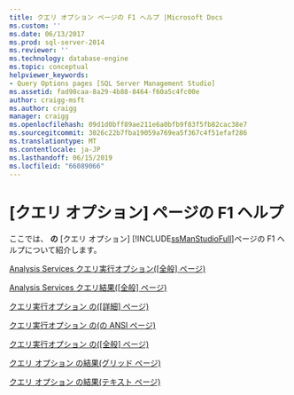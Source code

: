 ```yaml
---
title: クエリ オプション ページの F1 ヘルプ |Microsoft Docs
ms.custom: ''
ms.date: 06/13/2017
ms.prod: sql-server-2014
ms.reviewer: ''
ms.technology: database-engine
ms.topic: conceptual
helpviewer_keywords:
- Query Options pages [SQL Server Management Studio]
ms.assetid: fad98caa-8a29-4b88-8464-f60a5c4fc00e
author: craigg-msft
ms.author: craigg
manager: craigg
ms.openlocfilehash: 09d1d0bff89ae211e6a0bfb9f83f5fb82cac38e7
ms.sourcegitcommit: 3026c22b7fba19059a769ea5f367c4f51efaf286
ms.translationtype: MT
ms.contentlocale: ja-JP
ms.lasthandoff: 06/15/2019
ms.locfileid: "66089066"
---
```

# <a name="query-options-pages-f1-help"></a>[クエリ オプション] ページの F1 ヘルプ
  ここでは、 **の** [クエリ オプション] [!INCLUDE[ssManStudioFull](../includes/ssmanstudiofull-md.md)]ページの F1 ヘルプについて紹介します。  
  
 [Analysis Services クエリ実行オプション&#40;[全般] ページ&#41;](analysis-services-query-execution-options-general-page.md)  
  
 [Analysis Services クエリ結果&#40;[全般] ページ&#41;](../../2014/database-engine/analysis-services-query-results-general-page.md)  
  
 [クエリ実行オプション の&#40;[詳細] ページ&#41;](../../2014/database-engine/query-options-execution-advanced-page.md)  
  
 [クエリ実行オプション の&#40;の ANSI ページ&#41;](../../2014/database-engine/query-options-execution-ansi-page.md)  
  
 [クエリ実行オプション の&#40;[全般] ページ&#41;](../../2014/database-engine/query-options-execution-general-page.md)  
  
 [クエリ オプション の結果&#40;グリッド ページ&#41;](../../2014/database-engine/query-options-results-grid-page.md)  
  
 [クエリ オプション の結果&#40;テキスト ページ&#41;](../../2014/database-engine/query-options-results-text-page.md)  
  
  

